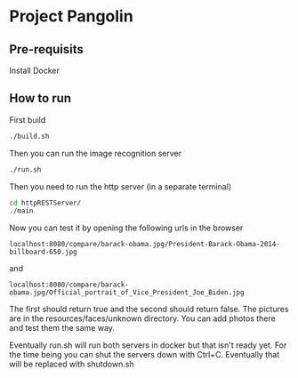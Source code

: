 # Project Pangolin

## Pre-requisits
Install Docker

## How to run

First build
```bash
./build.sh
```

Then you can run the image recognition server
```bash
./run.sh
```

Then you need to run the http server (in a separate terminal)
```bash
cd httpRESTServer/
./main
```

Now you can test it by opening the following urls in the browser
```
localhost:8080/compare/barack-obama.jpg/President-Barack-Obama-2014-billboard-650.jpg
```
and
```
localhost:8080/compare/barack-obama.jpg/Official_portrait_of_Vice_President_Joe_Biden.jpg
```

The first should return true and the second should return false. The pictures are in the resources/faces/unknown directory. You can add photos there and test them the same way.

Eventually run.sh will run both servers in docker but that isn't ready yet. For the time being you can shut the servers down with Ctrl+C. Eventually that will be replaced with shutdown.sh
